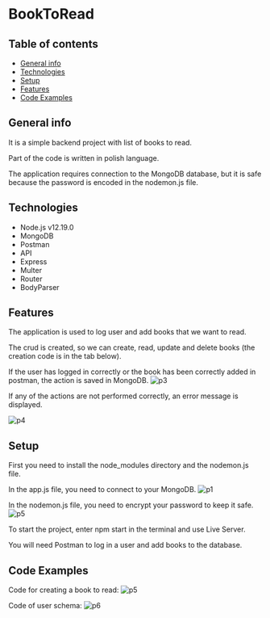 # BookToRead
## Table of contents
* [General info](#general-info)
* [Technologies](#technologies)
* [Setup](#setup)
* [Features](#features)
* [Code Examples](#code-examples)
## General info
 It is a simple backend project with list of books to read. 
 
 Part of the code is written in polish language.
 
 The application requires connection to the MongoDB database, but it is safe because the password is encoded in the nodemon.js file.
## Technologies
* Node.js v12.19.0
* MongoDB
* Postman
* API 
* Express
* Multer
* Router
* BodyParser
## Features
The application is used to log user and add books that we want to read.

The crud is created, so we can create, read, update and delete books
(the creation code is in the tab below).

If the user has logged in correctly or the book has been correctly added in postman, the action is saved in MongoDB.
![p3](https://scontent-waw1-1.xx.fbcdn.net/v/t1.15752-9/138924908_214251420406955_355595143930317866_n.png?_nc_cat=106&ccb=2&_nc_sid=ae9488&_nc_ohc=8k1QD7ZhiFsAX9kkLm0&_nc_ht=scontent-waw1-1.xx&oh=9471dabd92075b6ce12d5e6eece29483&oe=60261F2F)

If any of the actions are not performed correctly, an error message is displayed.

![p4](https://scontent-waw1-1.xx.fbcdn.net/v/t1.15752-9/138838136_167389201418376_915578422048062883_n.png?_nc_cat=105&ccb=2&_nc_sid=ae9488&_nc_ohc=UvWiBOCd3RcAX9nntAR&_nc_ht=scontent-waw1-1.xx&oh=204866ccd6b049c41b9525a5e3dac0e9&oe=6026B3C2)

## Setup
First you need to install the node_modules directory and the nodemon.js file.

In the app.js file, you need to connect to your MongoDB.
![p1](https://scontent-waw1-1.xx.fbcdn.net/v/t1.15752-9/139393015_416334102969150_6920083228102448808_n.png?_nc_cat=107&ccb=2&_nc_sid=ae9488&_nc_ohc=H0--P25JF8wAX8oQMRU&_nc_ht=scontent-waw1-1.xx&oh=e2701e30fa00f369f7fea8813a6730fa&oe=6028CA34)

In the nodemon.js file, you need to encrypt your password to keep it safe.
![p5](https://scontent-waw1-1.xx.fbcdn.net/v/t1.15752-9/139111319_226589679021631_6818955392980981738_n.png?_nc_cat=110&ccb=2&_nc_sid=ae9488&_nc_ohc=zeXXMI4sntAAX9WjAfa&_nc_ht=scontent-waw1-1.xx&oh=008c1a635f758bdb34cc853ac201f79c&oe=60273A9A)

To start the project, enter npm start in the terminal and use Live Server.

You will need Postman to log in a user and add books to the database.
## Code Examples
Code for creating a book to read:
![p5](https://scontent-waw1-1.xx.fbcdn.net/v/t1.15752-9/138811267_772816353583676_6022256788170167231_n.png?_nc_cat=109&ccb=2&_nc_sid=ae9488&_nc_ohc=3SU-jltzSjAAX_quvdi&_nc_ht=scontent-waw1-1.xx&oh=cae4711ccc6f9e6e6a5a53b146bfef2d&oe=602865E4)

Code of user schema:
![p6](https://scontent-waw1-1.xx.fbcdn.net/v/t1.15752-9/139081104_867555714081823_2776269813883155856_n.png?_nc_cat=105&ccb=2&_nc_sid=ae9488&_nc_ohc=8L5mk8KWaB0AX93cAOV&_nc_ht=scontent-waw1-1.xx&oh=477f14c877b003daee1e40d3428723e9&oe=602704CA)
